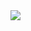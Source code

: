 <img src="https://github-readme-linkedin-a0lksuq19-tgha.vercel.app/experience?username=tsioriravalison" />
